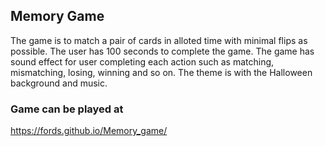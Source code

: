## Memory Game
The game is to match a pair of cards in alloted time with minimal flips as possible. The user has 100 seconds to complete the game. The game has sound effect for user completing each action such as matching, mismatching, losing, winning and so on. The theme is with the Halloween background and music.


### Game can be played at
https://fords.github.io/Memory_game/

